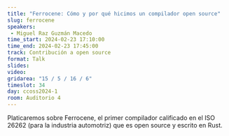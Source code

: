 ```yaml
---
title: "Ferrocene: Cómo y por qué hicimos un compilador open source"
slug: ferrocene
speakers:
 - Miguel Raz Guzmán Macedo
time_start: 2024-02-23 17:10:00
time_end: 2024-02-23 17:45:00
track: Contribución a open source
format: Talk
slides: 
video: 
gridarea: "15 / 5 / 16 / 6"
timeslot: 34
day: ccoss2024-1
room: Auditorio 4
---
```


Platicaremos sobre Ferrocene, el primer compilador calificado en el ISO 26262 (para la industria automotriz) que es open source y escrito en Rust.
